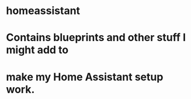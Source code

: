 # homeassistant
# Contains blueprints and other stuff I might add to
# make my Home Assistant setup work.
